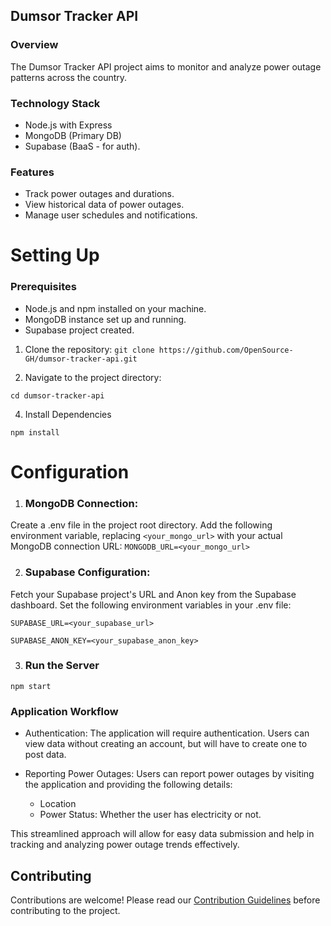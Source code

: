 ## Dumsor Tracker API

### Overview
The Dumsor Tracker API project aims to monitor and analyze power outage patterns across the country.

### Technology Stack
- Node.js with Express
- MongoDB (Primary DB)
- Supabase (BaaS - for auth).

### Features
-  Track power outages and durations.
- View historical data of power outages.
- Manage user schedules and notifications.

# Setting Up

### Prerequisites
- Node.js and npm installed on your machine.
- MongoDB instance set up and running.
- Supabase project created.

1. Clone the repository:
`git clone https://github.com/OpenSource-GH/dumsor-tracker-api.git`

2. Navigate to the project directory:
   
  ```cd dumsor-tracker-api```

4. Install Dependencies
   
  `npm install`

# Configuration
1. ### MongoDB Connection:

Create a .env file in the project root directory. Add the following environment variable, replacing `<your_mongo_url>` with your actual MongoDB connection URL:
  `MONGODB_URL=<your_mongo_url>`

2. ### Supabase Configuration:

Fetch your Supabase project's URL and Anon key from the Supabase dashboard. Set the following environment variables in your .env file:

  `SUPABASE_URL=<your_supabase_url>`

  `SUPABASE_ANON_KEY=<your_supabase_anon_key>`

 3. ### Run the Server

   `npm start`


### Application Workflow
- Authentication: The application will require authentication. Users can view data without creating an account, but will have to create one to post data.

- Reporting Power Outages: Users can report power outages by visiting the application and providing the following details:
  - Location
  - Power Status: Whether the user has electricity or not.

This streamlined approach will allow for easy data submission and help in tracking and analyzing power outage trends effectively.







## Contributing
Contributions are welcome! Please read our [Contribution Guidelines](contributing/CONTRIBUTING.md) before contributing to the project.

